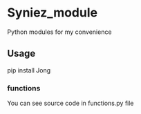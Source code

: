 # Syniez_module
Python modules for my convenience 

## Usage
pip install Jong

### functions
You can see source code in functions.py file

